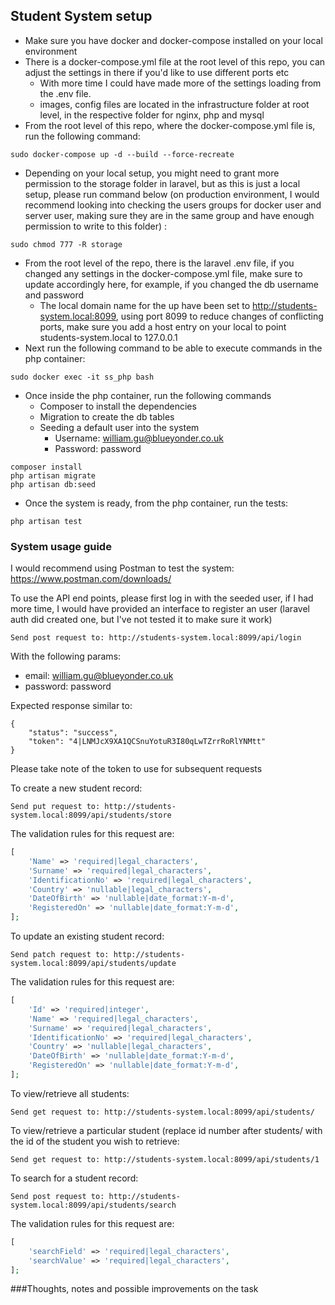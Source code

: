 ## Student System setup

- Make sure you have docker and docker-compose installed on your local environment
- There is a docker-compose.yml file at the root level of this repo, you can adjust the settings in there if you'd like to use different ports etc
  - With more time I could have made more of the settings loading from the .env file.
  - images, config files are located in the infrastructure folder at root level, in the respective folder for nginx, php and mysql
- From the root level of this repo, where the docker-compose.yml file is, run the following command:
```
sudo docker-compose up -d --build --force-recreate
```
- Depending on your local setup, you might need to grant more permission to the storage folder in laravel, but as this is just a local setup, please run command below (on production environment, I would recommend looking into checking the users groups for docker user and server user, making sure they are in the same group and have enough permission to write to this folder)  :
```
sudo chmod 777 -R storage
```
- From the root level of the repo, there is the laravel .env file, if you changed any settings in the docker-compose.yml file, make sure to update accordingly here, for example, if you changed the db username and password
  - The local domain name for the up have been set to http://students-system.local:8099, using port 8099 to reduce changes of conflicting ports, make sure you add a host entry on your local to point students-system.local to 127.0.0.1
- Next run the following command to be able to execute commands in the php container:
```
sudo docker exec -it ss_php bash
```
- Once inside the php container, run the following commands
  - Composer to install the dependencies
  - Migration to create the db tables
  - Seeding a default user into the system
    - Username: william.gu@blueyonder.co.uk
    - Password: password
```
composer install
php artisan migrate
php artisan db:seed
```

- Once the system is ready, from the php container, run the tests:
```
php artisan test
```

### System usage guide
I would recommend using Postman to test the system: https://www.postman.com/downloads/

To use the API end points, please first log in with the seeded user, if I had more time, I would have provided an interface to register an user (laravel auth did created one, but I've not tested it to make sure it work)

```
Send post request to: http://students-system.local:8099/api/login
```
With the following params:

- email: william.gu@blueyonder.co.uk
- password: password

Expected response similar to:

```
{
    "status": "success",
    "token": "4|LNMJcX9XA1QCSnuYotuR3I80qLwTZrrRoRlYNMtt"
}
```
Please take note of the token to use for subsequent requests

To create a new student record:
```
Send put request to: http://students-system.local:8099/api/students/store
```
The validation rules for this request are:
```php
[
    'Name' => 'required|legal_characters',
    'Surname' => 'required|legal_characters',
    'IdentificationNo' => 'required|legal_characters',
    'Country' => 'nullable|legal_characters',
    'DateOfBirth' => 'nullable|date_format:Y-m-d',
    'RegisteredOn' => 'nullable|date_format:Y-m-d',
];
```
To update an existing student record:
```
Send patch request to: http://students-system.local:8099/api/students/update
```
The validation rules for this request are:
```php
[
    'Id' => 'required|integer',
    'Name' => 'required|legal_characters',
    'Surname' => 'required|legal_characters',
    'IdentificationNo' => 'required|legal_characters',
    'Country' => 'nullable|legal_characters',
    'DateOfBirth' => 'nullable|date_format:Y-m-d',
    'RegisteredOn' => 'nullable|date_format:Y-m-d',
];
```
To view/retrieve all students:
```
Send get request to: http://students-system.local:8099/api/students/
```
To view/retrieve a particular student (replace id number after students/ with the id of the student you wish to retrieve:
```
Send get request to: http://students-system.local:8099/api/students/1
```
To search for a student record:
```
Send post request to: http://students-system.local:8099/api/students/search
```
The validation rules for this request are:
```php
[
    'searchField' => 'required|legal_characters',
    'searchValue' => 'required|legal_characters',
];
```

###Thoughts, notes and possible improvements on the task

